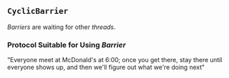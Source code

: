 ## `CyclicBarrier`
*Barriers* are waiting for other *threads*.

### Protocol Suitable for Using *Barrier*
"Everyone meet at McDonald's at 6:00; once you get there, stay there until everyone shows up, and then we'll figure out what we're doing next"    
